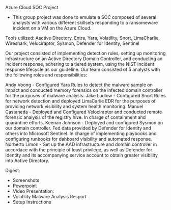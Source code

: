 Azure Cloud SOC Project 
- This group project was done to emulate a SOC composed of several analysts with various different skillsets responding to a ransomeware incident on a VM on the Azure Cloud.

Tools utilized: Aactive Directory, Entra, Yara, Volatility, Snort, LimaCharlie, Wireshark, Velociraptor, Sysmon, Defender for Identity, Sentinel

Our project consisted of implementing detection rules, setting up monitoring infrastructure on an Active Directory Domain Controller, and conducting an incident response, adhering to a tiered system, using the NIST incident response lifecycle as our guideline. 
Our team consisted of 5 analysts with the following roles and responsibilities:

Andy Voong - Configured Yara Rules to detect the malware sample on impact and conducted memory forensics on the infected domain controller for the purposes of malware analysis.
Jake Ludlow - Configured Snort Rules for network detection and deployed LimaCarlie EDR for the purposes of providing network visibility and system health monitoring.
Manuel Castaneda - Deployed and Configured Velociraptor and conducted remote forensic analysis of the registry hive. In charge of containment and quarantine efforts.
Keenan Johnson - Deployed and configured Sysmon on our domain controller. Fed data provided by Defender for Identity and others into Microsoft Sentinel. In charge of implementing playbooks and configuring runbooks for dahboard visibility and automated response.
Norberto Limon - Set up the AAD infrastructure and domain controller in accordace with the principle of least privilege, as well as Defender for Identity and its accompanying service account to obtain greater visibility into Active Directory. 

Digest:
- Screenshots
- Powerpoint
- Video Presentation: 
- Volatility Malware Analysis Resport
- Setup Instructions